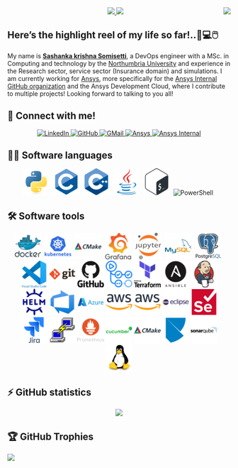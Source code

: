 <img align="right" src="https://visitor-badge.laobi.icu/badge?page_id=sashankh01.sashankh01">

<div align="center">
  <a href="https://git.io/typing-svg">
    <img src="https://readme-typing-svg.herokuapp.com/?lines=Hello,+there!+👋;This+is+Sashankh...;&center=true&size=25">
  </a>
  <img height="120" src="https://media.giphy.com/media/M9gbBd9nbDrOTu1Mqx/giphy.gif" />
</div>

## Here’s the highlight reel of my life so far!..🧮💻🖱️

My name is [**Sashanka krishna Somisetti**](www.linkedin.com/in/sashanka-krishna-somisetti-28a41b1b5), a DevOps engineer with a MSc. in Computing and technology by the [Northumbria University](https://www.northumbria.ac.uk/) and experience in the Research sector, service sector (Insurance domain) and simulations. I am currently working for [Ansys](https://www.ansys.com/), more specifically for the [Ansys Internal GitHub organization](https://github.com/ansys-internal) and the Ansys Development Cloud, where I contribute to multiple projects! Looking forward to talking to you all!

## :handshake: Connect with me!

<div align=center>
  <a href="https://www.linkedin.com/in/sashanka-krishna-somisetti-28a41b1b5">
    <img src="https://img.shields.io/badge/LinkedIn-0077B5?style=for-the-badge&logo=linkedin&logoColor=white" title="LinkedIn"/>
  </a>
  <a href="https://github.com/sashankh01">
  <img src="https://img.shields.io/badge/GitHub-100000?style=for-the-badge&logo=github&logoColor=white" title="GitHub"/>
  </a>
  <a href="mailto:sashankh98@gmail.com">
    <img src="https://img.shields.io/badge/Gmail-D14836?style=for-the-badge&logo=gmail&logoColor=white" title="GMail"/>
  </a>
  <a href="https://www.github.com/ansys">
    <img src="https://img.shields.io/badge/Ansys-ffc107.svg?style=for-the-badge&logo=data:image/png;base64,iVBORw0KGgoAAAANSUhEUgAAABAAAAAQCAIAAACQkWg2AAABDklEQVQ4jWNgoDfg5mD8vE7q/3bpVyskbW0sMRUwofHD7Dh5OBkZGBgW7/3W2tZpa2tLQEOyOzeEsfumlK2tbVpaGj4N6jIs1lpsDAwMJ278sveMY2BgCA0NFRISwqkhyQ1q/Nyd3zg4OBgYGNjZ2ePi4rB5loGBhZnhxTLJ/9ulv26Q4uVk1NXV/f///////69du4Zdg78lx//t0v+3S88rFISInD59GqIH2esIJ8G9O2/XVwhjzpw5EAam1xkkBJn/bJX+v1365hxxuCAfH9+3b9/+////48cPuNehNsS7cDEzMTAwMMzb+Q2u4dOnT2vWrMHu9ZtzxP9vl/69RVpCkBlZ3N7enoDXBwEAAA+YYitOilMVAAAAAElFTkSuQmCC" title="Ansys"/>
  </a>
  <a href="https://www.github.com/ansys-internal">
    <img src="https://img.shields.io/badge/Ansys Internal-ffc107.svg?style=for-the-badge&logo=data:image/png;base64,iVBORw0KGgoAAAANSUhEUgAAABAAAAAQCAIAAACQkWg2AAABDklEQVQ4jWNgoDfg5mD8vE7q/3bpVyskbW0sMRUwofHD7Dh5OBkZGBgW7/3W2tZpa2tLQEOyOzeEsfumlK2tbVpaGj4N6jIs1lpsDAwMJ278sveMY2BgCA0NFRISwqkhyQ1q/Nyd3zg4OBgYGNjZ2ePi4rB5loGBhZnhxTLJ/9ulv26Q4uVk1NXV/f///////69du4Zdg78lx//t0v+3S88rFISInD59GqIH2esIJ8G9O2/XVwhjzpw5EAam1xkkBJn/bJX+v1365hxxuCAfH9+3b9/+////48cPuNehNsS7cDEzMTAwMMzb+Q2u4dOnT2vWrMHu9ZtzxP9vl/69RVpCkBlZ3N7enoDXBwEAAA+YYitOilMVAAAAAElFTkSuQmCC" title="Ansys Internal"/>
  </a>
</div>

## :man_technologist: Software languages

<div align=center>
  <img src="https://github.com/devicons/devicon/blob/master/icons/python/python-original.svg" title="Python" alt="Python" width="60" height="60"/>&nbsp;  
  <img src="https://github.com/devicons/devicon/blob/master/icons/c/c-original.svg" title="C" alt="C" width="60" height="60"/>&nbsp;
  <img src="https://github.com/devicons/devicon/blob/master/icons/cplusplus/cplusplus-original.svg" title="C++" alt="C++" width="60" height="60"/>&nbsp;  
  <img src="https://github.com/devicons/devicon/blob/master/icons/java/java-original.svg" title="Java" alt="Java" width="60" height="60"/>&nbsp; 
  <img src="https://github.com/devicons/devicon/blob/master/icons/bash/bash-original.svg" title="Bash" alt="Bash" width="60" height="60"/>&nbsp;
  <img src="https://img.shields.io/badge/PowerShell-%235391FE.svg" title="Bash" alt="PowerShell" width="80" height="60"/>&nbsp;
</div>

## :hammer_and_wrench: Software tools

<div align=center>
  <img src="https://github.com/devicons/devicon/blob/master/icons/docker/docker-original-wordmark.svg" title="Docker"  alt="Docker" width="60" height="60"/>&nbsp;
  <img src="https://github.com/devicons/devicon/blob/master/icons/kubernetes/kubernetes-plain-wordmark.svg" title="Kubernetes"  alt="Kubernetes" width="60" height="60"/>&nbsp;
  <img src="https://github.com/devicons/devicon/blob/master/icons/cmake/cmake-original-wordmark.svg" title="CMake" alt="CMake" width="60" height="60"/>&nbsp;  
  <img src="https://github.com/devicons/devicon/blob/master/icons/grafana/grafana-original-wordmark.svg" title="Grafana" alt="Grafana" width="60" height="60"/>&nbsp;  
  <img src="https://github.com/devicons/devicon/blob/master/icons/jupyter/jupyter-original-wordmark.svg" title="Jupyter" alt="Jupyter" width="60" height="60"/>&nbsp;
  <img src="https://github.com/devicons/devicon/blob/master/icons/mysql/mysql-original-wordmark.svg" title="MySQL"  alt="MySQL" width="60" height="60"/>&nbsp;  
  <img src="https://github.com/devicons/devicon/blob/master/icons/postgresql/postgresql-original-wordmark.svg" title="PostgreSQL"  alt="PostgreSQL" width="60" height="60"/>&nbsp;
  <img src="https://github.com/devicons/devicon/blob/master/icons/vscode/vscode-original-wordmark.svg" title="VSCode" **alt="VSCode" width="60" height="60"/>  
  <img src="https://github.com/devicons/devicon/blob/master/icons/git/git-original-wordmark.svg" title="Git" **alt="Git" width="60" height="60"/>
  <img src="https://github.com/devicons/devicon/blob/master/icons/github/github-original-wordmark.svg" title="GitHub" **alt="GitHub" width="60" height="60"/>
  <img src="https://github.com/devicons/devicon/blob/master/icons/githubactions/githubactions-original.svg" title="GitHub" **alt="GitHub" width="60" height="60"/>
  <img src="https://github.com/devicons/devicon/blob/master/icons/terraform/terraform-original-wordmark.svg" title="GitHub" **alt="GitHub" width="60" height="60"/>
  <img src="https://github.com/devicons/devicon/blob/master/icons/ansible/ansible-original-wordmark.svg" title="GitHub" **alt="GitHub" width="60" height="60"/>
  <img src="https://github.com/devicons/devicon/blob/master/icons/jenkins/jenkins-original.svg" title="GitHub" **alt="GitHub" width="60" height="60"/>
  <img src="https://github.com/devicons/devicon/blob/master/icons/helm/helm-original.svg" title="GitHub" **alt="GitHub" width="60" height="60"/>
  <img src="https://github.com/devicons/devicon/blob/master/icons/azuredevops/azuredevops-original.svg" title="GitHub" **alt="GitHub" width="60" height="60"/>
  <img src="https://github.com/devicons/devicon/blob/master/icons/azure/azure-original-wordmark.svg" title="GitHub" **alt="GitHub" width="60" height="60"/>
  <img src="https://github.com/devicons/devicon/blob/master/icons/amazonwebservices/amazonwebservices-original-wordmark.svg" title="GitHub" **alt="GitHub" width="60" height="60"/>
  <img src="https://github.com/devicons/devicon/blob/master/icons/amazonwebservices/amazonwebservices-original-wordmark.svg" title="GitHub" **alt="GitHub" width="60" height="60"/>
  <img src="https://github.com/devicons/devicon/blob/master/icons/eclipse/eclipse-original-wordmark.svg" title="GitHub" **alt="GitHub" width="60" height="60"/>
  <img src="https://github.com/devicons/devicon/blob/master/icons/selenium/selenium-original.svg" title="GitHub" **alt="GitHub" width="60" height="60"/>
  <img src="https://github.com/devicons/devicon/blob/master/icons/jira/jira-original-wordmark.svg" title="GitHub" **alt="GitHub" width="60" height="60"/>
  <img src="https://github.com/devicons/devicon/blob/master/icons/putty/putty-original.svg" title="GitHub" **alt="GitHub" width="60" height="60"/>
  <img src="https://github.com/devicons/devicon/blob/master/icons/prometheus/prometheus-original-wordmark.svg" title="GitHub" **alt="GitHub" width="60" height="60"/>
  <img src="https://github.com/devicons/devicon/blob/master/icons/cucumber/cucumber-plain-wordmark.svg" title="GitHub" **alt="GitHub" width="60" height="60"/>
  <img src="https://github.com/devicons/devicon/blob/master/icons/cmake/cmake-original-wordmark.svg" title="GitHub" **alt="GitHub" width="60" height="60"/>
  <img src="https://github.com/devicons/devicon/blob/master/icons/poetry/poetry-plain.svg" title="GitHub" **alt="GitHub" width="60" height="60"/>
  <img src="https://github.com/devicons/devicon/blob/master/icons/sonarqube/sonarqube-original-wordmark.svg" title="GitHub" **alt="GitHub" width="60" height="60"/>
  <img src="https://github.com/devicons/devicon/blob/master/icons/linux/linux-original.svg" title="GitHub" **alt="GitHub" width="60" height="60"/>
  
</div>

## ⚡ GitHub statistics

<div align=center>
  
![](https://nirzak-streak-stats.vercel.app/?user=sashankh01&theme=dark&hide_border=false)<br/>

</div>


## 🏆 GitHub Trophies
![](https://github-profile-trophy.vercel.app/?username=sashankh01&theme=gruvbox_light&no-frame=false&no-bg=false&margin-w=4)


